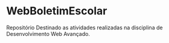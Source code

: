 # WebBoletimEscolar
Repositório Destinado as atividades realizadas na disciplina de Desenvolvimento Web Avançado. 
